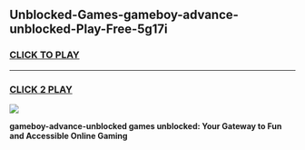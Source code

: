 
## Unblocked-Games-gameboy-advance-unblocked-Play-Free-5g17i
<h3>
<a href="https://premium76.site?title=gameboy-advance-unblocked&ref=20M">CLICK TO PLAY</a></h3>
<hr>

<h3>
<a href="https://premium76.site?title=gameboy-advance-unblocked&ref=20M">CLICK 2 PLAY</a>
  
</h3>

<a href="https://premium76.site?title=gameboy-advance-unblocked&ref=19M"><img src="https://clearcache.store/games.png"></a>


**gameboy-advance-unblocked games unblocked: Your Gateway to Fun and Accessible Online Gaming**
